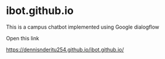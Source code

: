# ibot.github.io
This is a campus chatbot implemented using Google dialogflow

Open this link

https://dennisnderitu254.github.io/ibot.github.io/
